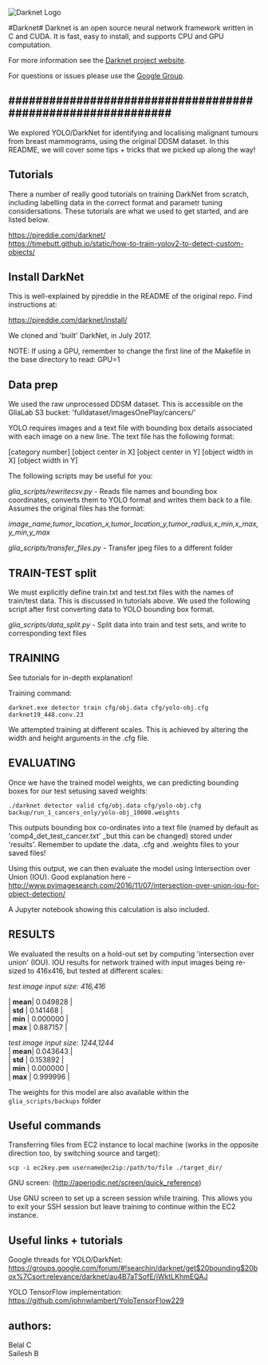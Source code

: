 ![Darknet Logo](http://pjreddie.com/media/files/darknet-black-small.png)

#Darknet#
Darknet is an open source neural network framework written in C and CUDA. It is fast, easy to install, and supports CPU and GPU computation.

For more information see the [Darknet project website](http://pjreddie.com/darknet).

For questions or issues please use the [Google Group](https://groups.google.com/forum/#!forum/darknet).

############################################################
---------------------------------------------------------


We explored YOLO/DarkNet for identifying and localising malignant tumours from breast mammograms, using the original DDSM dataset. In this README, we will cover some tips + tricks that we picked up along the way!

Tutorials
---

There a number of really good tutorials on training DarkNet from scratch, including labelling data in the correct format and parametr tuning considersations. These tutorials are what we used to get started, and are listed below. 

https://pjreddie.com/darknet/  
https://timebutt.github.io/static/how-to-train-yolov2-to-detect-custom-objects/


Install DarkNet
---------------

This is well-explained by pjreddie in the README of the original repo. Find instructions at:

https://pjreddie.com/darknet/install/

We cloned and 'built' DarkNet, in July 2017.

NOTE: If using a GPU, remember to change the first line of the Makefile in the base directory to read: GPU=1  


Data prep
---------

We used the raw unprocessed DDSM dataset. This is accessible on the GliaLab S3 bucket: 'fulldataset/imagesOnePlay/cancers/'

YOLO requires images and a text file with bounding box details associated with each image on a new line. The text file has the following format:

[category number] [object center in X] [object center in Y] [object width in X] [object width in Y]

The following scripts may be useful for you:

*glia_scripts/rewritecsv.py* - Reads file names and bounding box coordinates, converts them to YOLO format and writes them back to a file. Assumes the original files has the format: 

*image_name,tumor_location_x,tumor_location_y,tumor_radius,x_min,x_max,y_min,y_max*

*glia_scripts/transfer_files.py* - Transfer jpeg files to a different folder


TRAIN-TEST split
----------------

We must explicitly define train.txt and test.txt files with the names of train/test data. This is discussed in tutorials above. We used the following script after first converting data to YOLO bounding box format.

*glia_scripts/data_split.py* - Split data into train and test sets, and write to corresponding text files


TRAINING
----------------

See tutorials for in-depth explanation! 

Training command: 

`darknet.exe detector train cfg/obj.data cfg/yolo-obj.cfg darknet19_448.conv.23`

We attempted training at different scales. This is achieved by altering the width and height arguments in the .cfg file.

EVALUATING
----------------

Once we have the trained model weights, we can predicting bounding boxes for our test setusing saved weights:

`./darknet detector valid cfg/obj.data cfg/yolo-obj.cfg backup/run_1_cancers_only/yolo-obj_10000.weights`

This outputs bounding box co-ordinates into a text file (named by default as 'comp4_det_test_cancer.txt' _but this can be changed) stored under 'results'. Remember to update the .data, .cfg and .weights files to your saved files!

Using this output, we can then evaluate the model using Intersection over Union (IOU). Good explanation here -   http://www.pyimagesearch.com/2016/11/07/intersection-over-union-iou-for-object-detection/

A Jupyter notebook showing this calculation is also included. 

RESULTS
---------

We evaluated the results on a hold-out set by computing 'intersection over union' (IOU). IOU results for network trained with input images being re-sized to 416x416, but tested at different scales:

*test image input size: 416,416*     

| **mean**|  0.049828  |  
| **std** |  0.141468  |   
| **min** |  0.000000  |  
| **max** |  0.887157  |  

*test image input size: 1244,1244*  
| **mean**|  0.043643  |  
| **std** |  0.153892  |   
| **min** |  0.000000  |  
| **max** |  0.999996  | 
  
The weights for this model are also available within the `glia_scripts/backups` folder

Useful commands
---------------

Transferring files from EC2 instance to local machine (works in the opposite direction too, by switching source and target):  

`scp -i ec2key.pem username@ec2ip:/path/to/file ./target_dir/`

GNU screen:  (http://aperiodic.net/screen/quick_reference)

Use GNU screen to set up a screen session while training. This allows you to exit your SSH session but leave training to continue within the EC2 instance.


Useful links + tutorials
-------------------------

Google threads for YOLO/DarkNet: https://groups.google.com/forum/#!searchin/darknet/get$20bounding$20box%7Csort:relevance/darknet/au4B7aTSofE/jWktLKhmEQAJ

YOLO TensorFlow implementation: 
https://github.com/johnwlambert/YoloTensorFlow229


authors: 
---------
Belal C  
Sailesh B
